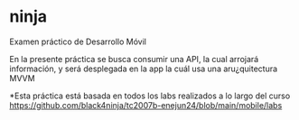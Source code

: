 # ninja
Examen práctico de Desarrollo Móvil


En la presente práctica se busca consumir una API, la cual arrojará información, y será desplegada en la app la cuál usa una aru¿quitectura MVVM

*Esta práctica está basada en todos los labs realizados a lo largo del curso
https://github.com/black4ninja/tc2007b-enejun24/blob/main/mobile/labs
